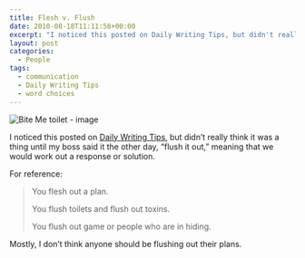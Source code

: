 ```yaml
---
title: Flesh v. Flush
date: 2010-08-18T11:11:58+00:00
excerpt: "I noticed this posted on Daily Writing Tips, but didn't really think it was a thing until my boss said it the other"
layout: post
categories:
  - People
tags:
  - communication
  - Daily Writing Tips
  - word choices
---
```


<img class="alignright" title="Bite Me toilet" src="https://cdn.craigmcn.ca/img/bite-me-toilet-200.jpg" alt="Bite Me toilet - image" />

I noticed this posted on [Daily Writing Tips](http://www.dailywritingtips.com/fleshing-out-and-flushing-out/), but didn’t really think it was a thing until my boss said it the other day, “flush it out,” meaning that we would work out a response or solution.

For reference:

> You flesh out a plan.
>
> You flush toilets and flush out toxins.
>
> You flush out game or people who are in hiding.

Mostly, I don’t think anyone should be flushing out their plans.

